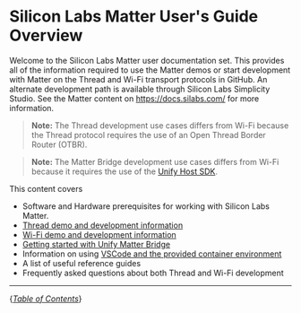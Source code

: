 # Silicon Labs Matter User's Guide Overview

Welcome to the Silicon Labs Matter user documentation set. This provides all of the information required to use the Matter demos or start development with Matter on the Thread and Wi-Fi transport protocols in GitHub. An alternate development path is available through Silicon Labs Simplicity Studio. See the Matter content on https://docs.silabs.com/ for more information.

> **Note:** The Thread development use cases differs from Wi-Fi because the Thread protocol requires the use of an Open Thread Border Router (OTBR).

> **Note:** The Matter Bridge development use cases differs from Wi-Fi because it requires the use of the [Unify Host SDK](https://www.silabs.com/developers/unify-sdk).

This content covers

- Software and Hardware prerequisites for working with Silicon Labs Matter.
- [Thread demo and development information](./thread/DEMO_OVERVIEW.md)
- [Wi-Fi demo and development information](./wifi/DEMO_OVERVIEW.md)
- [Getting started with Unify Matter Bridge](../../silabs_examples/unify-matter-bridge/readme_user.md#running-the-matter-bridge)
- Information on using [VSCode and the provided container environment](./dev/vscode/SETUP.md)
- A list of useful reference guides
- Frequently asked questions about both Thread and Wi-Fi development 

----

{*[Table of Contents](./README.md)*}